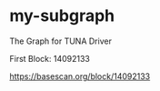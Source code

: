 # my-subgraph
The Graph for TUNA Driver

First Block: 14092133

https://basescan.org/block/14092133
